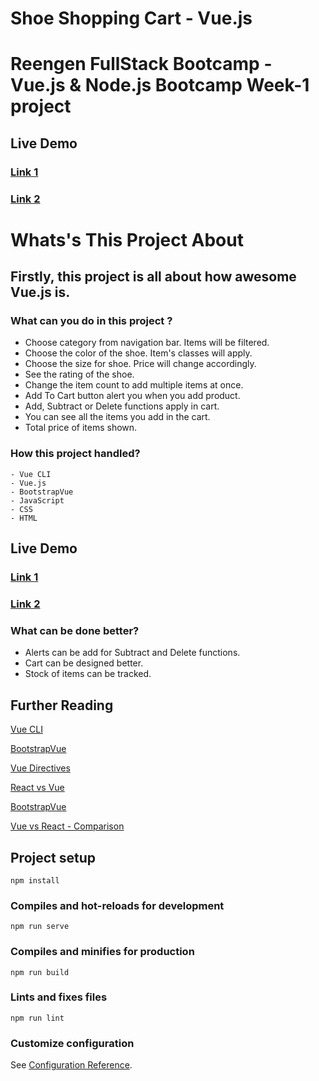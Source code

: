 # Shoe Shopping Cart - Vue.js

# Reengen FullStack Bootcamp - Vue.js & Node.js Bootcamp Week-1 project

## Live Demo

### [Link 1](https://nike-project-vue.vercel.app/)

### [Link 2](https://quirky-franklin-6379f4.netlify.app/)

# Whats's This Project About

## Firstly, this project is all about how awesome Vue.js is.

### What can you do in this project ?

- Choose category from navigation bar. Items will be filtered.
- Choose the color of the shoe. Item's classes will apply.
- Choose the size for shoe. Price will change accordingly.
- See the rating of the shoe.
- Change the item count to add multiple items at once.
- Add To Cart button alert you when you add product.
- Add, Subtract or Delete functions apply in cart.
- You can see all the items you add in the cart.
- Total price of items shown.

### How this project handled?

    - Vue CLI
    - Vue.js
    - BootstrapVue
    - JavaScript
    - CSS
    - HTML

## Live Demo

### [Link 1](https://nike-project-vue.vercel.app/)

### [Link 2](https://quirky-franklin-6379f4.netlify.app/)

### What can be done better?

- Alerts can be add for Subtract and Delete functions.
- Cart can be designed better.
- Stock of items can be tracked.

## Further Reading

[Vue CLI](https://cli.vuejs.org/config/)

[BootstrapVue](https://bootstrap-vue.org/)

[Vue Directives](https://flaviocopes.com/vue-directives/)

[React vs Vue](https://www.mindk.com/blog/react-vs-vue/)

[BootstrapVue](https://bootstrap-vue.org/)

[Vue vs React - Comparison](https://fulcrum.rocks/blog/vue-vs-react-comparison/)

## Project setup

```
npm install
```

### Compiles and hot-reloads for development

```
npm run serve
```

### Compiles and minifies for production

```
npm run build
```

### Lints and fixes files

```
npm run lint
```

### Customize configuration

See [Configuration Reference](https://cli.vuejs.org/config/).
